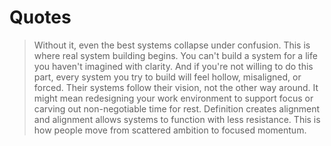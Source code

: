 # Quotes

> Without it, even the best systems collapse under confusion. This is where real system building begins. You can't build a system for a life you haven't imagined with clarity. And if you're not willing to do this part, every system you try to build will feel hollow, misaligned, or forced. Their systems follow their vision, not the other way around. It might mean redesigning your work environment to support focus or carving out non-negotiable time for rest. Definition creates alignment and alignment allows systems to function with less resistance. This is how people move from scattered ambition to focused momentum.

